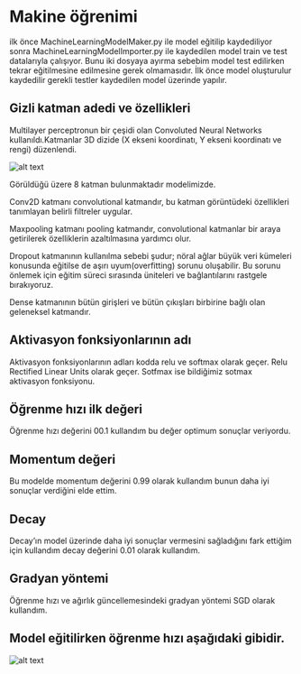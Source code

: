 # Makine öğrenimi

ilk önce MachineLearningModelMaker.py ile model eğitilip kaydediliyor sonra MachineLearningModelImporter.py ile kaydedilen model train ve test datalarıyla çalışıyor. Bunu iki dosyaya ayırma sebebim model test edilirken tekrar eğitilmesine edilmesine gerek olmamasıdır. İlk önce model oluşturulur kaydedilir gerekli testler kaydedilen model üzerinde yapılır.

## Gizli katman adedi ve özellikleri


Multilayer perceptronun bir çeşidi olan Convoluted Neural Networks kullanıldı.Katmanlar 3D dizide (X ekseni koordinatı, Y ekseni koordinatı ve rengi) düzenlendi.

![alt text](https://github.com/AligndzcylnMachine_learning_image-classification/blob/1/layers.png?raw=true)

Görüldüğü üzere 8 katman bulunmaktadır modelimizde.

Conv2D katmanı convolutional katmandır, bu katman görüntüdeki özellikleri tanımlayan belirli filtreler uygular.

Maxpooling katmanı pooling katmandır, convolutional katmanlar bir araya getirilerek özelliklerin azaltılmasına yardımcı olur.

Dropout katmanının kullanılma sebebi şudur; nöral ağlar büyük veri kümeleri konusunda eğitilse de aşırı uyum(overfitting) sorunu oluşabilir. Bu sorunu önlemek için eğitim süreci sırasında üniteleri ve bağlantılarını rastgele bırakıyoruz.

Dense katmanının bütün girişleri ve bütün çıkışları birbirine bağlı olan geleneksel katmandır.

## Aktivasyon fonksiyonlarının adı

Aktivasyon fonksiyonlarının adları kodda relu ve softmax olarak geçer. Relu Rectified Linear Units olarak geçer. Sotfmax ise bildiğimiz sotmax aktivasyon fonksiyonu.

## Öğrenme hızı ilk değeri

Öğrenme hızı değerini 00.1 kullandım bu değer optimum sonuçlar veriyordu. 

## Momentum değeri

Bu modelde momentum değerini 0.99 olarak kullandım bunun daha iyi sonuçlar verdiğini elde ettim.

## Decay

Decay’ın model üzerinde daha iyi sonuçlar vermesini sağladığını fark ettiğim için kullandım decay değerini 0.01 olarak kullandım.

## Gradyan yöntemi

Öğrenme hızı ve ağırlık güncellemesindeki gradyan yöntemi SGD olarak kullandım.

## Model eğitilirken öğrenme hızı aşağıdaki gibidir.
![alt text](https://github.com/AligndzcylnMachine_learning_image-classification/blob/1/performance.png?raw=true)

